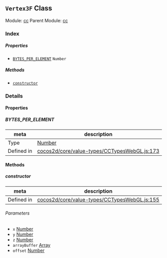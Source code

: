 ## `Vertex3F` Class



Module: [cc](../modules/cc.md)
Parent Module: [cc](../modules/cc.md)





### Index

##### Properties

  - [`BYTES_PER_ELEMENT`](#bytesperelement) `Number` 



##### Methods

  - [`constructor`](#constructor) 



### Details


#### Properties


##### BYTES_PER_ELEMENT

> 

| meta | description |
|------|-------------|
| Type | <a href="https://developer.mozilla.org/en/JavaScript/Reference/Global_Objects/Number" class="crosslink external" target="_blank">Number</a> |
| Defined in | [cocos2d/core/value-types/CCTypesWebGL.js:173](https://github.com/cocos-creator/engine/blob/de46973d0b5edcff4f973186ce89752080cb6b7c/cocos2d/core/value-types/CCTypesWebGL.js#L173) |






<!-- Method Block -->
#### Methods


##### constructor



| meta | description |
|------|-------------|
| Defined in | [cocos2d/core/value-types/CCTypesWebGL.js:155](https://github.com/cocos-creator/engine/blob/de46973d0b5edcff4f973186ce89752080cb6b7c/cocos2d/core/value-types/CCTypesWebGL.js#L155) |

###### Parameters
- `x` <a href="https://developer.mozilla.org/en/JavaScript/Reference/Global_Objects/Number" class="crosslink external" target="_blank">Number</a> 
- `y` <a href="https://developer.mozilla.org/en/JavaScript/Reference/Global_Objects/Number" class="crosslink external" target="_blank">Number</a> 
- `z` <a href="https://developer.mozilla.org/en/JavaScript/Reference/Global_Objects/Number" class="crosslink external" target="_blank">Number</a> 
- `arrayBuffer` <a href="https://developer.mozilla.org/en/JavaScript/Reference/Global_Objects/Array" class="crosslink external" target="_blank">Array</a> 
- `offset` <a href="https://developer.mozilla.org/en/JavaScript/Reference/Global_Objects/Number" class="crosslink external" target="_blank">Number</a> 



